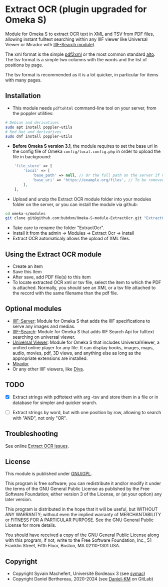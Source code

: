 Extract OCR (plugin upgraded for Omeka S)
=========================================


Module for Omeka S to extract OCR text in XML and TSV from PDF files, allowing
instant fulltext searching within any IIIF viewer like Universal Viewer or
Mirador with [IIIF-Search module](https://github.com/bubdxm/Omeka-S-module-IiifSearch)).

The xml format is the simple [pdf2xml](https://poppler.freedesktop.org) or the
most common standard [alto](https://www.loc.gov/standards/alto). The tsv format
is a simple two columns with the words and the list of positions by page.

The tsv format is recommended as it is a lot quicker, in particular for items
with many pages.


Installation
------------

- This module needs `pdftohtml` command-line tool on your server, from the
  poppler utilities:

```sh
# Debian and derivatives
sudo apt install poppler-utils
# Red Hat and derivatives
sudo dnf install poppler-utils
```

- **Before Omeka S version 3.1**, the module requires to set the base uri in the
  config file of Omeka `config/local.config.php` in order to upload the file in
  background:

```php
    'file_store' => [
        'local' => [
            'base_path' => null, // Or the full path on the server if needed.
            'base_uri' => 'https://example.org/files', // To be removed in Omeka S v3.1.
        ],
    ],
```

- Upload and unzip the Extract OCR module folder into your modules folder on the
  server, or you can install the module via github:

```sh
cd omeka-s/modules
git clone git@github.com:bubdxm/Omeka-S-module-ExtractOcr.git "ExtractOcr"
```

- Take care to rename the folder "ExtractOcr".
- Install it from the admin → Modules → Extract Ocr -> install
- Extract OCR automaticaly allows the upload of XML files.


Using the Extract OCR module
---------------------------

- Create an item
- Save this Item
- After save, add PDF file(s) to this item
- To locate extracted OCR xml or tsv file, select the item to which the PDF is
  attached. Normally, you should see an XML or a tsv file attached to the record
  with the same filename than the pdf file.


Optional modules
----------------

- [IIIF-Server](https://github.com/bubdxm/Omeka-S-module-IiifServer): Module for
  Omeka S that adds the IIIF specifications to serve any images and medias.
- [IIIF-Search](https://github.com/bubdxm/Omeka-S-module-IiifSearch):  Module
  for Omeka S that adds IIIF Search Api for fulltext searching on universal
  viewer.
- [Universal Viewer](https://gitlab.com/Daniel-KM/Omeka-S-module-UniversalViewer):
  Module for Omeka S that includes UniversalViewer, a unified online player for
  any file. It can display books, images, maps, audio, movies, pdf, 3D views,
  and anything else as long as the appropriate extensions are installed.
- [Mirador](https://gitlab.com/Daniel-KM/Omeka-S-module-Mirador)
- Or any other IIIF viewers, like [Diva](https://gitlab.com/Daniel-KM/Omeka-S-module-Mirador).


TODO
----

- [x] Extract strings with pdftotext with arg -tsv and store them in a file or in database for simpler and quicker search.
- [ ] Extract strings by word, but with one position by row, allowing to search with "AND", not only "OR".


Troubleshooting
---------------

See online [Extract OCR issues](https://github.com/bubdxm/Omeka-S-module-ExtractOcr/issues).


License
-------

This module is published under [GNU/GPL](https://www.gnu.org/licenses/gpl-3.0.html).

This program is free software; you can redistribute it and/or modify it under
the terms of the GNU General Public License as published by the Free Software
Foundation; either version 3 of the License, or (at your option) any later
version.

This program is distributed in the hope that it will be useful, but WITHOUT
ANY WARRANTY; without even the implied warranty of MERCHANTABILITY or FITNESS
FOR A PARTICULAR PURPOSE. See the GNU General Public License for more
details.

You should have received a copy of the GNU General Public License along with
this program; if not, write to the Free Software Foundation, Inc.,
51 Franklin Street, Fifth Floor, Boston, MA 02110-1301 USA.


Copyright
---------

* Copyright Syvain Machefert, Université Bordeaux 3 (see [symac](https://github.com/symac))
* Copyright Daniel Berthereau, 2020-2024 (see [Daniel-KM](https://gitlab.com/Daniel-KM) on GitLab)
